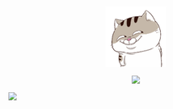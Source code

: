 <p align="center">
    <a href="http://aashisjha.com.np" target="_blank">
        <img src="https://github.com/OracleBrain/OracleBrain/blob/main/wth-smile.gif?raw=true" width="120" height="120" alt="Description of the image">
    </a>
</p>



<p align="center">
  <a href="https://github.com/getintorj/readme-typing-svg">
    <img src="https://readme-typing-svg.demolab.com/?lines=B.voc IT Student%20;%20DEVELOPER;daily_to_lern insta_id%20;EXPERIENCED%20 Forntant-end devlopent;3%ALWAYS%20LEARNING%20&center=true&width=440&height=35&color=20C20E&vCenter=true&pause=1000&size=22" />
  </a>
</p>


  <a href="https://github.com/OracleBrain">
    <img src="contributions.svg" />
  </a>


